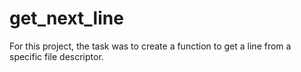 # get_next_line
For this project, the task was to create a function to get a line from a specific file descriptor.
